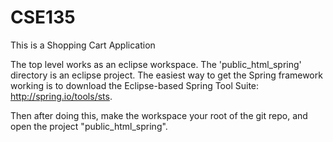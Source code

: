 # CSE135
This is a Shopping Cart Application

The top level works as an eclipse workspace.  The 'public_html_spring' directory is an eclipse project.  The easiest way to get the Spring framework working is to download the Eclipse-based Spring Tool Suite: http://spring.io/tools/sts.

Then after doing this, make the workspace your root of the git repo, and open the project "public_html_spring".
